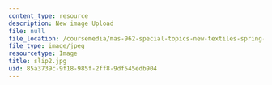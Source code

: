 ```yaml
---
content_type: resource
description: New image Upload
file: null
file_location: /coursemedia/mas-962-special-topics-new-textiles-spring-2010/85a3739c9f18985f2ff89df545edb904_slip2.jpg
file_type: image/jpeg
resourcetype: Image
title: slip2.jpg
uid: 85a3739c-9f18-985f-2ff8-9df545edb904
---
```

